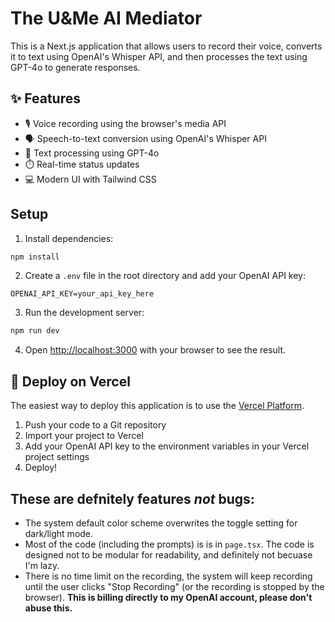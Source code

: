 # The U&Me AI Mediator

This is a Next.js application that allows users to record their voice, converts it to text using OpenAI's Whisper API, and then processes the text using GPT-4o to generate responses.

## ✨ Features

- 🎙️ Voice recording using the browser's media API
- 🗣️ Speech-to-text conversion using OpenAI's Whisper API
- 🤖 Text processing using GPT-4o
- ⏱️ Real-time status updates
- 💻 Modern UI with Tailwind CSS

## Setup

1. Install dependencies:
```bash
npm install
```

2. Create a `.env` file in the root directory and add your OpenAI API key:
```
OPENAI_API_KEY=your_api_key_here
```

3. Run the development server:
```bash
npm run dev
```

4. Open [http://localhost:3000](http://localhost:3000) with your browser to see the result.

## 🚀 Deploy on Vercel

The easiest way to deploy this application is to use the [Vercel Platform](https://vercel.com/new).

1. Push your code to a Git repository
2. Import your project to Vercel
3. Add your OpenAI API key to the environment variables in your Vercel project settings
4. Deploy!


## These are defnitely features _not_ bugs:
- The system default color scheme overwrites the toggle setting for dark/light mode.
- Most of the code (including the prompts) is is in `page.tsx`. The code is designed not to be modular for readability, and definitely not becuase I'm lazy.
- There is no time limit on the recording, the system will keep recording until the user clicks "Stop Recording" (or the recording is stopped by the browser). **This is billing directly to my OpenAI account, please don't abuse this.**